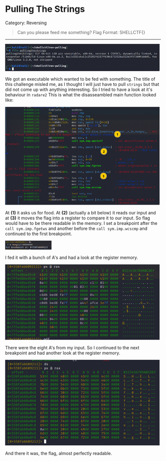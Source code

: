 # Pulling The Strings

Category: Reversing

> Can you please feed me something? Flag Format: SHELLCTF{}

---

<img src="../screenshots/Pasted image 20220812174650.png" width=500>

We got an executable which wanted to be fed with something. The title of this challenge misled me, as I thought I will just have to pull `strings` but that did not come up with anything interesting. So I tried to have a look at it's behaviour in `radare2` This is what the disasseambled main function looked like:

<img src="../screenshots/Pasted image 20220812180120.png" width=500>

At **(1)** it asks us for food. At **(2)** (actually a bit below) it reads our input and at **(3)** it moves the flag into a register to compare it to our input. So flag would have to be there readable in the memory. I set a breakpoint after the `call sym.imp.fgetws` and another before the `call sym.imp.wcscmp` and continued to the first breakpoint.

<img src="../screenshots/Pasted image 20220812181517.png" width=150>

I fed it with a bunch of A's and had a look at the register memory.

<img src="../screenshots/Pasted image 20220812181552.png" width=500>

There were the eight A's from my input. So I continued to the next breakpoint and had another look at the register memory.

<img src="../screenshots/Pasted image 20220812181630.png" width=500>

And there it was, the flag, almost perfectly readable.
